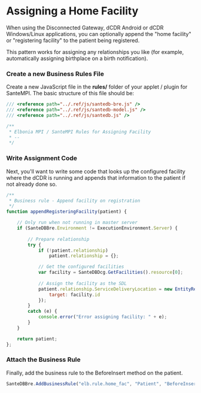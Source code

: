 # Assigning a Home Facility

When using the Disconnected Gateway, dCDR Android or dCDR Windows/Linux applications, you can optionally append the "home facility" or "registering facility" to the patient being registered. 

This pattern works for assigning any relationships you like \(for example, automatically assigning birthplace on a birth notification\).

### Create a new Business Rules File

Create a new JavaScript file in the **rules/** folder of your applet / plugin for SanteMPI. The basic structure of this file should be:

```javascript
/// <reference path="../.ref/js/santedb-bre.js" />
/// <reference path="../.ref/js/santedb-model.js" />
/// <reference path="../.ref/js/santedb.js" />

/**
 * Elbonia MPI / SanteMPI Rules for Assigning Facility
 * --
 */

```

### Write Assignment Code

Next, you'll want to write some code that looks up the configured facility where the dCDR is running and appends that information to the patient if not already done so.

```javascript
/**
 * Business rule - Append facility on registration
 */
function appendRegisteringFacility(patient) {

    // Only run when not running in master server
    if (SanteDBBre.Environment != ExecutionEnvironment.Server) {
        
        // Prepare relationship
        try {
            if (!patient.relationship)
                patient.relationship = {};

            // Get the configured facilities
            var facility = SanteDBDcg.GetFacilities().resource[0];
          
            // Assign the facility as the SDL
            patient.relationship.ServiceDeliveryLocation = new EntityRelationship({
                target: facility.id
            });
        }
        catch (e) {
            console.error("Error assigning facility: " + e);
        }
    }

    return patient;
};
```

### Attach the Business Rule

Finally, add the business rule to the BeforeInsert method on the patient.

```javascript
SanteDBBre.AddBusinessRule("elb.rule.home_fac", "Patient", "BeforeInsert", { "deceasedDate" : "null"}, appendRegisteringFacility);
```


